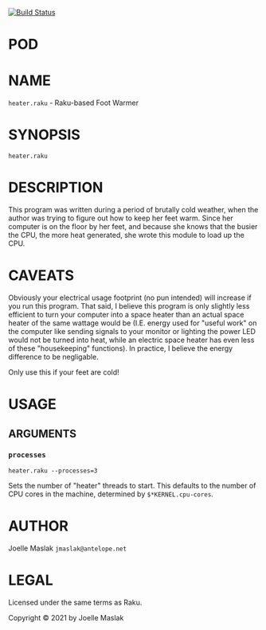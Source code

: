 [![Build Status](https://travis-ci.org/jmaslak/Raku-App-Heater.svg?branch=master)](https://travis-ci.org/jmaslak/Raku-App-Heater)

POD
===

NAME
====

`heater.raku` - Raku-based Foot Warmer

SYNOPSIS
========

    heater.raku

DESCRIPTION
===========

This program was written during a period of brutally cold weather, when the author was trying to figure out how to keep her feet warm. Since her computer is on the floor by her feet, and because she knows that the busier the CPU, the more heat generated, she wrote this module to load up the CPU.

CAVEATS
=======

Obviously your electrical usage footprint (no pun intended) will increase if you run this program. That said, I believe this program is only slightly less efficient to turn your computer into a space heater than an actual space heater of the same wattage would be (I.E. energy used for "useful work" on the computer like sending signals to your monitor or lighting the power LED would not be turned into heat, while an electric space heater has even less of these "housekeeping" functions). In practice, I believe the energy difference to be negligable.

Only use this if your feet are cold!

USAGE
=====

ARGUMENTS
---------

### `processes`

    heater.raku --processes=3

Sets the number of "heater" threads to start. This defaults to the number of CPU cores in the machine, determined by `$*KERNEL.cpu-cores`.

AUTHOR
======

Joelle Maslak `jmaslak@antelope.net`

LEGAL
=====

Licensed under the same terms as Raku.

Copyright © 2021 by Joelle Maslak

